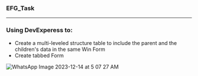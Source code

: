﻿<h3> EFG_Task </h3> 
 <hr>
<h3> Using DevExperess to: </h3>
<ul>
 <li>
   Create a multi-leveled structure table to include the parent and the children's data in the same Win Form 
 </li>
  <li>
   Create tabbed Form 
 </li>
</ul>


![WhatsApp Image 2023-12-14 at 5 07 27 AM](https://github.com/ehabashrafali/EFG_Task/assets/116663120/3860e7e9-af44-43b4-87df-0cd584b31c77)
